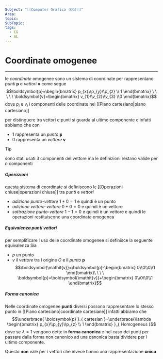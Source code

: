 ```yaml
---
Subject: "[[Computer Grafica (CG)]]"
Area: 
topic: 
SubTopic: 
tags:
  - CG
  - AL
---
```



# Coordinate omogenee
---
le _coordinate_ omogenee sono un sistema di coordinate per rappresentano _punti_  $\boldsymbol{p}$ e _vettori_ $\boldsymbol{v}$ come segue
$$\boldsymbol{p}=\begin{bmatrix}
p_{x}\\p_{y}\\p_{z} \\ 1 
\end{bmatrix}
\ \ \ \ \ \boldsymbol{v}=\begin{bmatrix}
v_{1}\\v_{2}\\v_{3} \\0
\end{bmatrix}$$ dove $p_i$ e $v_i$ i componenti delle coordinate nel [[Piano cartesiano|piano cartesiano]]

per distinguere tra vettori e punti si guarda al ultimo componente e infatti abbiamo che con 
- $1$   rappresenta un _punto_ $\boldsymbol{p}$ 
- $0$ rappresenta un _vettore_ $\boldsymbol{v}$


> [!tip]
> sono stati usati $3$ componenti del vettore ma le definizioni restano valide per $n$ componenti

##### Operazioni
questa sistema di coordinate si definiscono le [[Operazioni chiuse|operazioni chiuse]] tra _punti_ e _vettori_ 
- _adizione punto-vettore_ $1+0=1$ e quindi è un punto
- _adizione vettore-vettore_ $0+0=0$ e quindi è un vettore
- _sottrazione punto-vettore_ $1-1=0$ e quindi è un vettore
e quindi le operazioni restituiscono una coordinata omogenea

##### Equivalenza punti vettori
per semplificare l uso delle coordinate omogenee si definisce la seguente equivalenza 
Sia
- $p$ un punto 
- $\boldsymbol{\mathit{v}}$ il _vettore_ tra l origine $O$ e il _punto_ $\boldsymbol{p}$
$$\boldsymbol{\mathit{v}}=\boldsymbol{p}-\begin{bmatrix}
0\\0\\0\\1
\end{bmatrix}\ \ \ \ \boldsymbol{p}=\boldsymbol{\mathit{v}}+\begin{bmatrix}
0\\0\\0\\1
\end{bmatrix}$$

##### Forma canonica
Nelle coordinate omogenee __punti__ diversi possono rappresentare lo stesso punto in [[Piano cartesiano|coordinate cartesiane]]  infatti abbiamo che 
$$\underbrace{ \boldsymbol{p} }_{ cartesian }=\underbrace{\lambda
 \begin{bmatrix}
p_{x}\\p_{y}\\p_{z} \\ 1 
\end{bmatrix} }_{ Homogeneus }$$dove se $\lambda =1$ vengono dette in __forma canonica__ e nel caso dei punti per passare dalla forma non canonico ad una canonica basta dividere per l ultimo componente. 

Questo __non__ vale per i vettori che invece hanno una rappresentazione __unica__ 


